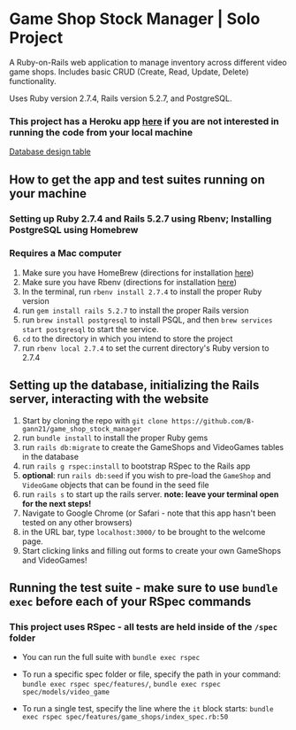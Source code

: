# Game Shop Stock Manager | Solo Project

A Ruby-on-Rails web application to manage inventory across different video game shops. Includes basic CRUD (Create, Read, Update, Delete) functionality. 

Uses Ruby version 2.7.4, Rails version 5.2.7, and PostgreSQL.

### This project has a Heroku app [here](http://game-shop-manager.herokuapp.com/) if you are not interested in running the code from your local machine

[Database design table](https://dbdesigner.page.link/MXDMP3tZhFNrPUJJ9)

## How to get the app and test suites running on your machine

### Setting up Ruby 2.7.4 and Rails 5.2.7 using Rbenv; Installing PostgreSQL using Homebrew

### Requires a Mac computer

1. Make sure you have HomeBrew (directions for installation [here](https://brew.sh/))
2. Make sure you have Rbenv (directions for installation [here](https://github.com/rbenv/rbenv))
3. In the terminal, run `rbenv install 2.7.4` to install the proper Ruby version
4. run `gem install rails 5.2.7` to install the proper Rails version
5. run `brew install postgresql` to install PSQL, and then `brew services start postgresql` to start the service.
6. `cd` to the directory in which you intend to store the project
7. run `rbenv local 2.7.4` to set the current directory's Ruby version to 2.7.4

## Setting up the database, initializing the Rails server, interacting with the website

1. Start by cloning the repo with `git clone https://github.com/B-gann21/game_shop_stock_manager`
2. run `bundle install` to install the proper Ruby gems
3. run `rails db:migrate` to create the GameShops and VideoGames tables in the database
4. run `rails g rspec:install` to bootstrap RSpec to the Rails app
5. **optional**: run `rails db:seed` if you wish to pre-load the `GameShop` and `VideoGame` objects that can be found in the seed file
6. run `rails s` to start up the rails server. **note: leave your terminal open for the next steps!**
7. Navigate to Google Chrome (or Safari - note that this app hasn't been tested on any other browsers)
8. in the URL bar, type `localhost:3000/` to be brought to the welcome page. 
9. Start clicking links and filling out forms to create your own GameShops and VideoGames! 

## Running the test suite - **make sure to use `bundle exec` before each of your RSpec commands**

### This project uses RSpec - all tests are held inside of the `/spec` folder

- You can run the full suite with `bundle exec rspec`

- To run a specific spec folder or file, specify the path in your command: `bundle exec rspec spec/features/`, `bundle exec rspec spec/models/video_game`

- To run a single test, specify the line where the `it` block starts: `bundle exec rspec spec/features/game_shops/index_spec.rb:50`
